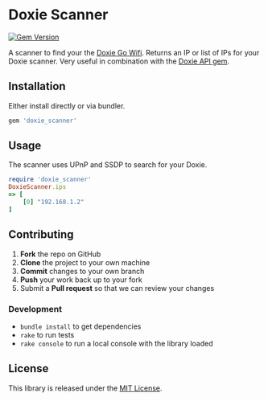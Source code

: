 # Doxie Scanner

[![Gem Version](https://badge.fury.io/rb/doxie_Scanner.svg)](https://badge.fury.io/rb/doxie_Scanner)

A scanner to find your the [Doxie Go Wifi](http://getdoxie.com). Returns an IP or list of IPs for your Doxie scanner. Very useful in combination with the [Doxie API gem](https://github.com/cbetta/doxie).

## Installation

Either install directly or via bundler.

```rb
gem 'doxie_scanner'
```

## Usage

The scanner uses UPnP and SSDP to search for your Doxie.

```rb
require 'doxie_scanner'
DoxieScanner.ips
=> [
    [0] "192.168.1.2"
]
```

## Contributing

 1. **Fork** the repo on GitHub
 2. **Clone** the project to your own machine
 3. **Commit** changes to your own branch
 4. **Push** your work back up to your fork
 5. Submit a **Pull request** so that we can review your changes

### Development

* `bundle install` to get dependencies
* `rake` to run tests
* `rake console` to run a local console with the library loaded

## License

This library is released under the [MIT License](LICENSE).
